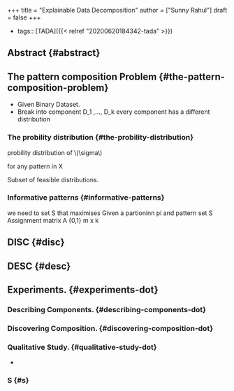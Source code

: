+++
title = "Explainable Data Decomposition"
author = ["Sunny Rahul"]
draft = false
+++

-   tags:: [TADA]({{< relref "20200620184342-tada" >}})


## Abstract {#abstract}


## The pattern composition Problem {#the-pattern-composition-problem}

-   Given Binary Dataset.
-   Break into component D\_1 ,..., D\_k
    every component has a different distribution


### The probility distribution {#the-probility-distribution}

probility distribution of \\(\sigma\\)

for any pattern in X

Subset of feasible distributions.


### Informative patterns {#informative-patterns}

we need to set S that  maximises
Given a partioninn pi and pattern set S
Assignment matrix A {0,1} m x k


## DISC {#disc}


## DESC {#desc}


## Experiments. {#experiments-dot}


### Describing Components. {#describing-components-dot}


### Discovering Composition. {#discovering-composition-dot}


### Qualitative Study. {#qualitative-study-dot}

-


### S {#s}
